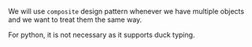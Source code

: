 We will use `composite` design pattern whenever we have multiple objects and we want to treat them the same way. 

For python, it is not necessary as it supports duck typing. 